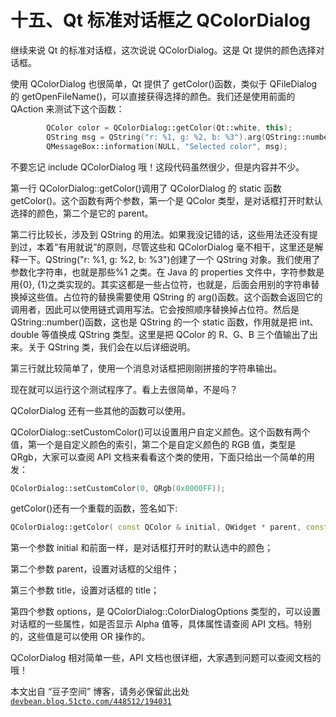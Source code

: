 # 十五、Qt 标准对话框之 QColorDialog

继续来说 Qt 的标准对话框，这次说说 QColorDialog。这是 Qt 提供的颜色选择对话框。

使用 QColorDialog 也很简单，Qt 提供了 getColor()函数，类似于 QFileDialog 的 getOpenFileName()，可以直接获得选择的颜色。我们还是使用前面的 QAction 来测试下这个函数：

```cpp
        QColor color = QColorDialog::getColor(Qt::white, this); 
        QString msg = QString("r: %1, g: %2, b: %3").arg(QString::number(color.red()), QString::number(color.green()), QString::number(color.blue())); 
        QMessageBox::information(NULL, "Selected color", msg);
```

不要忘记 include QColorDialog 哦！这段代码虽然很少，但是内容并不少。

第一行 QColorDialog::getColor()调用了 QColorDialog 的 static 函数 getColor()。这个函数有两个参数，第一个是 QColor 类型，是对话框打开时默认选择的颜色，第二个是它的 parent。

第二行比较长，涉及到 QString 的用法。如果我没记错的话，这些用法还没有提到过，本着“有用就说”的原则，尽管这些和 QColorDialog 毫不相干，这里还是解释一下。QString("r: %1, g: %2, b: %3")创建了一个 QString 对象。我们使用了参数化字符串，也就是那些%1 之类。在 Java 的 properties 文件中，字符参数是用{0}, {1}之类实现的。其实这都是一些占位符，也就是，后面会用别的字符串替换掉这些值。占位符的替换需要使用 QString 的 arg()函数。这个函数会返回它的调用者，因此可以使用链式调用写法。它会按照顺序替换掉占位符。然后是 QString::number()函数，这也是 QString 的一个 static 函数，作用就是把 int、double 等值换成 QString 类型。这里是把 QColor 的 R、G、B 三个值输出了出来。关于 QString 类，我们会在以后详细说明。

第三行就比较简单了，使用一个消息对话框把刚刚拼接的字符串输出。

现在就可以运行这个测试程序了。看上去很简单，不是吗？

QColorDialog 还有一些其他的函数可以使用。

QColorDialog::setCustomColor()可以设置用户自定义颜色。这个函数有两个值，第一个是自定义颜色的索引，第二个是自定义颜色的 RGB 值，类型是 QRgb，大家可以查阅 API 文档来看看这个类的使用，下面只给出一个简单的用发：

```cpp
QColorDialog::setCustomColor(0, QRgb(0x0000FF));
```

getColor()还有一个重载的函数，签名如下:

```cpp
QColorDialog::getColor( const QColor & initial, QWidget * parent, const QString & title, ColorDialogOptions options = 0 )
```

第一个参数 initial 和前面一样，是对话框打开时的默认选中的颜色；

第二个参数 parent，设置对话框的父组件；

第三个参数 title，设置对话框的 title；

第四个参数 options，是 QColorDialog::ColorDialogOptions 类型的，可以设置对话框的一些属性，如是否显示 Alpha 值等，具体属性请查阅 API 文档。特别的，这些值是可以使用 OR 操作的。

QColorDialog 相对简单一些，API 文档也很详细，大家遇到问题可以查阅文档的哦！

本文出自 “豆子空间” 博客，请务必保留此出处 [`devbean.blog.51cto.com/448512/194031`](http://devbean.blog.51cto.com/448512/194031)